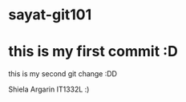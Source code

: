 # sayat-git101

# this is my first commit :D
this is my second git change :DD

Shiela Argarin
IT1332L :)
